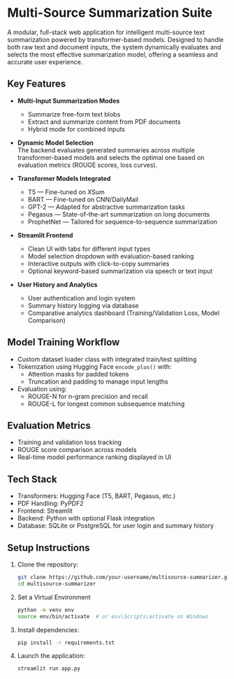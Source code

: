 # Multi-Source Summarization Suite

A modular, full-stack web application for intelligent multi-source text summarization powered by transformer-based models. Designed to handle both raw text and document inputs, the system dynamically evaluates and selects the most effective summarization model, offering a seamless and accurate user experience.

## Key Features

- **Multi-Input Summarization Modes**  
  - Summarize free-form text blobs  
  - Extract and summarize content from PDF documents  
  - Hybrid mode for combined inputs

- **Dynamic Model Selection**  
  The backend evaluates generated summaries across multiple transformer-based models and selects the optimal one based on evaluation metrics (ROUGE scores, loss curves).

- **Transformer Models Integrated**  
  - T5 — Fine-tuned on XSum  
  - BART — Fine-tuned on CNN/DailyMail  
  - GPT-2 — Adapted for abstractive summarization tasks  
  - Pegasus — State-of-the-art summarization on long documents  
  - ProphetNet — Tailored for sequence-to-sequence summarization

- **Streamlit Frontend**  
  - Clean UI with tabs for different input types  
  - Model selection dropdown with evaluation-based ranking  
  - Interactive outputs with click-to-copy summaries  
  - Optional keyword-based summarization via speech or text input

- **User History and Analytics**  
  - User authentication and login system  
  - Summary history logging via database  
  - Comparative analytics dashboard (Training/Validation Loss, Model Comparison)

## Model Training Workflow

- Custom dataset loader class with integrated train/test splitting
- Tokenization using Hugging Face `encode_plus()` with:
  - Attention masks for padded tokens  
  - Truncation and padding to manage input lengths
- Evaluation using:
  - ROUGE-N for n-gram precision and recall  
  - ROUGE-L for longest common subsequence matching

## Evaluation Metrics

- Training and validation loss tracking  
- ROUGE score comparison across models  
- Real-time model performance ranking displayed in UI

## Tech Stack

- Transformers: Hugging Face (T5, BART, Pegasus, etc.)  
- PDF Handling: PyPDF2  
- Frontend: Streamlit  
- Backend: Python with optional Flask integration  
- Database: SQLite or PostgreSQL for user login and summary history

## Setup Instructions

1. Clone the repository:
   ```bash
   git clone https://github.com/your-username/multisource-summarizer.git
   cd multisource-summarizer
   ```

2. Set a Virtual Environment
   ```bash
   python -m venv env
   source env/bin/activate  # or env\Scripts\activate on Windows
   ```

3. Install dependencies:
    ```bash
    pip install -r requirements.txt
    ```

4. Launch the application:
    ```bash
    streamlit run app.py
    ```